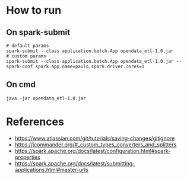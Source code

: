 # How to run

## On spark-submit

```shell script
# default params
spark-submit --class application.batch.App opendata_etl-1.0.jar
# custom params
spark-submit --class application.batch.App opendata_etl-1.0.jar --spark-conf spark.app.name=paulo,spark.driver.cores=1
```
## On cmd

```shell script
java -jar opendata_etl-1.0.jar
```

# References

- https://www.atlassian.com/git/tutorials/saving-changes/gitignore
- https://jcommander.org/#_custom_types_converters_and_splitters
- https://spark.apache.org/docs/latest/configuration.html#spark-properties
- https://spark.apache.org/docs/latest/submitting-applications.html#master-urls